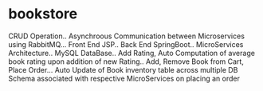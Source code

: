 # bookstore
CRUD Operation..
Asynchroous Communication between Microservices using RabbitMQ...
Front End JSP..
Back End SpringBoot..
MicroServices Architecture..
MySQL DataBase..
Add Rating, Auto Computation of average book rating upon addition of new Rating..
Add, Remove Book from Cart, Place Order...
Auto Update of Book inventory table across multiple DB Schema associated with respective MicroServices on placing an order
